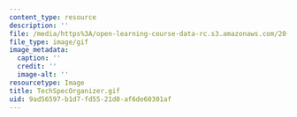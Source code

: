 ```yaml
---
content_type: resource
description: ''
file: /media/https%3A/open-learning-course-data-rc.s3.amazonaws.com/20-020-introduction-to-biological-engineering-design-spring-2009/9ad56597b1d7fd5521d0af6de60301af_TechSpecOrganizer.gif
file_type: image/gif
image_metadata:
  caption: ''
  credit: ''
  image-alt: ''
resourcetype: Image
title: TechSpecOrganizer.gif
uid: 9ad56597-b1d7-fd55-21d0-af6de60301af
---
```

